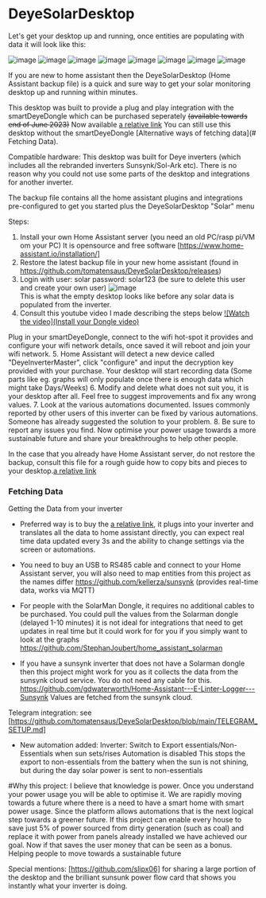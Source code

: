 # DeyeSolarDesktop

Let's get your desktop up and running, once entities are populating with data it will look like this:

![image](./DeyeTab.png)
![image](./GraphsTab1.png)
![image](./GraphsTab2.png)
![image](./InverterValuesTab.png)
![image](./ConfigTab.png)
![image](./TimeOfUseTab1.png)
![image](./TimeOfUseTab2.png)
![image](./StandardEnergyDashboard.png)

If you are new to home assistant then the DeyeSolarDesktop (Home Assistant backup file) is a quick and sure way to get your solar monitoring desktop up and running within minutes.

This desktop was built to provide a plug and play integration with the smartDeyeDongle which can be purchased seperately ~~(available towards end of June 2023)~~ Now available [a relative link](./SmartDeyeDongle.md) You can still use this desktop without the smartDeyeDongle [Alternative ways of fetching data](# Fetching Data).

Compatible hardware: This desktop was built for Deye inverters (which includes all the rebranded inverters Sunsynk/Sol-Ark etc). There is no reason why you could not use some parts of the desktop and integrations for another inverter.

The backup file contains all the home assistant plugins and integrations pre-configured to get you started plus the DeyeSolarDesktop "Solar" menu

Steps:

1. Install your own Home Assistant server  (you need an old PC/rasp pi/VM om your PC) It is opensource and free software [https://www.home-assistant.io/installation/]
2. Restore the latest backup file in your new home assistant (found in https://github.com/tomatensaus/DeyeSolarDesktop/releases)
3. Login with user: solar password: solar123 (be sure to delete this user and create your own user)
   ![image](./EmptyDesktop.png)    
   This is what the empty desktop looks like before any solar data is populated from the inverter.
4. Consult this youtube video I made describing the steps below
[![Watch the video](Install your Dongle video)](https://www.youtube.com/watch?v=sfhMm31nhoE)

Plug in your smartDeyeDongle, connect to the wifi hot-spot it provides and configure your wifi network details, once saved it will reboot and join your wifi network.
5. Home Assistant will detect a new device called "DeyeInverterMaster", click "configure" and input the decryption key provided with your purchase. Your desktop will start recording data (Some parts like eg. graphs will only populate once there is enough data which might take Days/Weeks)
6. Modify and delete what does not suit you, it is your desktop after all. Feel free to suggest improvements and fix any wrong values.
7. Look at the various automations documented. Issues commonly reported by other users of this inverter can be fixed by various automations. Someone has already suggested the solution to your problem.
8. Be sure to report any issues you find. Now optimise your power usage towards a more sustainable future and share your breakthroughs to help other people.


In the case that you already have Home Assistant server, do not restore the backup, consult this file for a rough guide how to copy bits and pieces to your desktop.[a relative link](./JustGrabbingSomeIdeas.md)

### Fetching Data
Getting the Data from your inverter
* Preferred way is to buy the [a relative link](./SmartDeyeDongle.md), it plugs into your inverter and translates all the data to home assistant directly, you can expect real time data updated every 3s and the ability to change settings via the screen or automations.

* You need to buy an USB to RS485 cable and connect to your Home Assistant server, you will also need to map entities from this project as the names differ https://github.com/kellerza/sunsynk  (provides real-time data, works via MQTT)

* For people with the SolarMan Dongle, it requires no additional cables to be purchased. You could pull the values from the Solarman dongle (delayed 1-10 minutes) it is not ideal for integrations that need to get updates in real time but it could work for for you if you simply want to look at the graphs https://github.com/StephanJoubert/home_assistant_solarman

* If you have a sunsynk inverter that does not have a Solarman dongle then this project might work for you as it collects the data from the sunsynk cloud service. You do not need any cable for this. https://github.com/gdwaterworth/Home-Assistant---E-Linter-Logger---Sunsynk Values are fetched from the sunsynk cloud.

Telegram integration:
see [https://github.com/tomatensaus/DeyeSolarDesktop/blob/main/TELEGRAM_SETUP.md]

* New automation added:
Inverter: Switch to Export essentials/Non-Essentials when sun sets/rises
Automation is disabled
This stops the export to non-essentials from the battery when the sun is not shining, but during the day solar power is sent to non-essentials

#Why this project:
I believe that knowledge is power. Once you understand your power usage you will be able to optimise it. We are rapidly moving towards a future where there is a need to have a smart home with smart power usage. Since the platform allows automations that is the next logical step towards a greener future. If this project can enable every house to save just 5% of power sourced from dirty generation (such as coal) and replace it with power from panels already installed we have achieved our goal. Now if that saves the user money that can be seen as a bonus. Helping people to move towards a sustainable future

Special mentions:
[https://github.com/slipx06] for sharing a large portion of the desktop and the brilliant sunsunk power flow card that shows you instantly what your inverter is doing.
